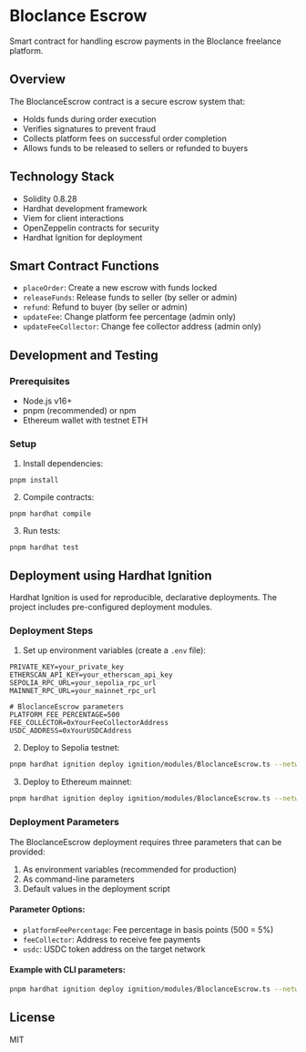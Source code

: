 # Bloclance Escrow

Smart contract for handling escrow payments in the Bloclance freelance platform.

## Overview

The BloclanceEscrow contract is a secure escrow system that:
- Holds funds during order execution
- Verifies signatures to prevent fraud
- Collects platform fees on successful order completion
- Allows funds to be released to sellers or refunded to buyers

## Technology Stack

- Solidity 0.8.28
- Hardhat development framework
- Viem for client interactions
- OpenZeppelin contracts for security
- Hardhat Ignition for deployment

## Smart Contract Functions

- `placeOrder`: Create a new escrow with funds locked
- `releaseFunds`: Release funds to seller (by seller or admin)
- `refund`: Refund to buyer (by seller or admin)
- `updateFee`: Change platform fee percentage (admin only)
- `updateFeeCollector`: Change fee collector address (admin only)

## Development and Testing

### Prerequisites

- Node.js v16+
- pnpm (recommended) or npm
- Ethereum wallet with testnet ETH

### Setup

1. Install dependencies:
```
pnpm install
```

2. Compile contracts:
```
pnpm hardhat compile
```

3. Run tests:
```
pnpm hardhat test
```

## Deployment using Hardhat Ignition

Hardhat Ignition is used for reproducible, declarative deployments. The project includes pre-configured deployment modules.

### Deployment Steps

1. Set up environment variables (create a `.env` file):

```
PRIVATE_KEY=your_private_key
ETHERSCAN_API_KEY=your_etherscan_api_key
SEPOLIA_RPC_URL=your_sepolia_rpc_url
MAINNET_RPC_URL=your_mainnet_rpc_url

# BloclanceEscrow parameters
PLATFORM_FEE_PERCENTAGE=500
FEE_COLLECTOR=0xYourFeeCollectorAddress
USDC_ADDRESS=0xYourUSDCAddress
```

2. Deploy to Sepolia testnet:

```bash
pnpm hardhat ignition deploy ignition/modules/BloclanceEscrow.ts --network sepolia
```

3. Deploy to Ethereum mainnet:

```bash
pnpm hardhat ignition deploy ignition/modules/BloclanceEscrow.ts --network mainnet
```

### Deployment Parameters

The BloclanceEscrow deployment requires three parameters that can be provided:

1. As environment variables (recommended for production)
2. As command-line parameters
3. Default values in the deployment script

#### Parameter Options:

- `platformFeePercentage`: Fee percentage in basis points (500 = 5%)
- `feeCollector`: Address to receive fee payments
- `usdc`: USDC token address on the target network

#### Example with CLI parameters:

```bash
pnpm hardhat ignition deploy ignition/modules/BloclanceEscrow.ts --network sepolia --parameters '{ "feeCollector": "0x123...", "usdc": "0x456..." }'
```

## License

MIT
